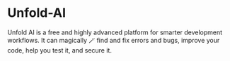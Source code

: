 # Unfold-AI
Unfold AI is a free and highly advanced platform for smarter development workflows. It can magically 🪄  find and fix errors and bugs, improve your code, help you test it, and secure it. 
